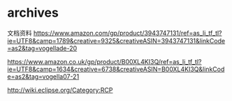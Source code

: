 # archives
文档资料
https://www.amazon.com/gp/product/3943747131/ref=as_li_tf_tl?ie=UTF8&camp=1789&creative=9325&creativeASIN=3943747131&linkCode=as2&tag=vogellade-20

https://www.amazon.co.uk/gp/product/B00XL4KI3Q/ref=as_li_tf_tl?ie=UTF8&camp=1634&creative=6738&creativeASIN=B00XL4KI3Q&linkCode=as2&tag=vogella07-21

http://wiki.eclipse.org/Category:RCP
